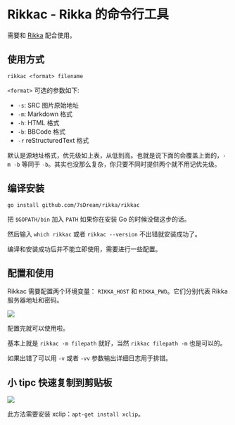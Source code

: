 # Rikkac - Rikka 的命令行工具

需要和 [Rikka][rikka] 配合使用。

## 使用方式

`rikkac <format> filename`

`<format>` 可选的参数如下:

- `-s`: SRC 图片原始地址
- `-m`: Markdown 格式
- `-h`: HTML 格式
- `-b`: BBCode 格式
- `-r` reStructuredText 格式

默认是源地址格式，优先级如上表，从低到高。也就是说下面的会覆盖上面的，`-m -b` 等同于 `-b`。其实也没那么复杂，你只要不同时提供两个就不用记优先级。

## 编译安装

`go install github.com/7sDream/rikka/rikkac`

把 `$GOPATH/bin` 加入 `PATH` 如果你在安装 Go 的时候没做这步的话。

然后输入 `which rikkac` 或者 `rikkac --version` 不出错就安装成功了。

编译和安装成功后并不能立即使用，需要进行一些配置。

## 配置和使用

Rikkac 需要配置两个环境变量： `RIKKA_HOST` 和 `RIKKA_PWD`。它们分别代表 Rikka 服务器地址和密码。

![](http://7sdream-rikka-demo.daoapp.io/files/2016-09-05-066558195)

配置完就可以使用啦。

基本上就是 `rikkac -m filepath` 就好，当然 `rikkac filepath -m` 也是可以的。

如果出错了可以用 `-v` 或者 `-vv` 参数输出详细日志用于排错。

## 小 tipc 快速复制到剪贴板

![](http://7sdream-rikka-demo.daoapp.io/files/2016-09-05-781037494)

此方法需要安装 xclip：`apt-get install xclip`。

[rikka]: https://github.com/7sDream/rikka
